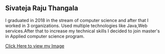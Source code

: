 ## Sivateja Raju Thangala

I graduated in 2018 in the stream of computer science and after that I worked in 3 organizations. Used multiple technologies like Java,Web services.After that to increase my technical skills I decided to join master's in Applied computer science program.

[Click Here to view my Image](images\IMG_0938.JPG)